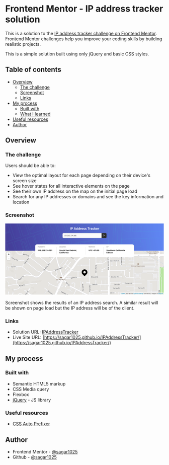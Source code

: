 # Frontend Mentor - IP address tracker solution

This is a solution to the [IP address tracker challenge on Frontend Mentor](https://www.frontendmentor.io/challenges/ip-address-tracker-I8-0yYAH0). Frontend Mentor challenges help you improve your coding skills by building realistic projects. 

This is a simple solution built using only jQuery and basic CSS styles.

## Table of contents

- [Overview](#overview)
  - [The challenge](#the-challenge)
  - [Screenshot](#screenshot)
  - [Links](#links)
- [My process](#my-process)
  - [Built with](#built-with)
  - [What I learned](#what-i-learned)
- [Useful resources](#useful-resources)
- [Author](#author)

## Overview

### The challenge

Users should be able to:

- View the optimal layout for each page depending on their device's screen size
- See hover states for all interactive elements on the page
- See their own IP address on the map on the initial page load
- Search for any IP addresses or domains and see the key information and location

### Screenshot

![Screenshot](./screenshot.png?raw=true "Screenshot")

Screenshot shows the results of an IP address search. A similar result will be shown on page load but the IP address will be of the client.

### Links

- Solution URL: [IPAddressTracker](https://github.com/sagar1025/IPAddressTracker/)
- Live Site URL: [https://sagar1025.github.io/IPAddressTracker/](https://sagar1025.github.io/IPAddressTracker/)

## My process

### Built with

- Semantic HTML5 markup
- CSS Media query
- Flexbox
- [jQuery](https://jquery.com/) - JS library

### Useful resources
- [CSS Auto Prefixer](https://autoprefixer.github.io/)


## Author

- Frontend Mentor - [@sagar1025](https://www.frontendmentor.io/profile/sagar1025)
- Github - [@sagar1025](https://github.com/sagar1025)
